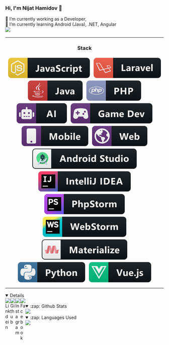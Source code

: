 
### Hi, I'm Nijat Hamidov 👋
🔭 I’m currently working as a Developer, <br/>
🌱 I’m currently learning Android (Java), .NET, Angular <br/>
![](https://komarev.com/ghpvc/?username=NijatHamid&color=green&style=flat)
<hr/>
<h3 align="center">Stack</h3>
<p align="center">
  <!-- For more icons please follow  https://github.com/MikeCodesDotNET/ColoredBadges -->
  <img src="https://raw.githubusercontent.com/8bithemant/8bithemant/master/svg/dev/languages/js.svg" alt="js" style="vertical-align:top; margin:4px">
  <img src="https://raw.githubusercontent.com/MikeCodesDotNET/ColoredBadges/master/svg/dev/frameworks/laravel.svg" alt="laravel" style="vertical-align:top; margin:4px">
  <img src="https://raw.githubusercontent.com/MikeCodesDotNET/ColoredBadges/master/svg/dev/languages/java.svg" alt="java" style="vertical-align:top; margin:4px">
  <img src="https://raw.githubusercontent.com/MikeCodesDotNET/ColoredBadges/master/svg/dev/languages/php.svg" alt="php" style="vertical-align:top; margin:4px">
  <img src="https://raw.githubusercontent.com/MikeCodesDotNET/ColoredBadges/master/svg/dev/misc/ai.svg" alt="ai" style="vertical-align:top; margin:4px"> 
  <img src="https://raw.githubusercontent.com/MikeCodesDotNET/ColoredBadges/master/svg/dev/misc/gamedev.svg" alt="gamedev" style="vertical-align:top; margin:4px">
  <img src="https://raw.githubusercontent.com/MikeCodesDotNET/ColoredBadges/master/svg/dev/misc/mobile.svg" alt="mobile" style="vertical-align:top; margin:4px">
  <img src="https://raw.githubusercontent.com/MikeCodesDotNET/ColoredBadges/master/svg/dev/misc/web.svg" alt="web" style="vertical-align:top; margin:4px">
  <img src="https://raw.githubusercontent.com/MikeCodesDotNET/ColoredBadges/master/svg/dev/tools/android_studio_colour.svg" alt="android_studio_colour" style="vertical-align:top; margin:4px">
   <img src="https://raw.githubusercontent.com/MikeCodesDotNET/ColoredBadges/master/svg/dev/tools/jetbrains_intellij.svg" alt="jetbrains_intellij" style="vertical-align:top; margin:4px">
  <img src="https://raw.githubusercontent.com/MikeCodesDotNET/ColoredBadges/master/svg/dev/tools/jetbrains_phpstorm.svg" alt="jetbrains_phpstorm.svg" style="vertical-align:top; margin:4px">
    <img src="https://raw.githubusercontent.com/MikeCodesDotNET/ColoredBadges/master/svg/dev/tools/jetbrains_webstorm.svg" alt="jetbrains_webstorm" style="vertical-align:top; margin:4px">
  <img src="https://raw.githubusercontent.com/MikeCodesDotNET/ColoredBadges/master/svg/dev/frameworks/materialize.svg" alt="materialize" style="vertical-align:top; margin:4px">
  <img src="https://raw.githubusercontent.com/8bithemant/8bithemant/master/svg/dev/languages/python.svg" alt="python" style="vertical-align:top; margin:4px">
  <img src="https://raw.githubusercontent.com/8bithemant/8bithemant/master/svg/dev/frameworks/vue.svg" alt="vue" style="vertical-align:top; margin:4px">
</p>

<hr/>

<details open>
  <a href="https://www.linkedin.com/in/nijat-hamidov-bb272a176/">
  <img align="left" alt=" Linkdein" width="16px" src="maxcdn.bootstrapcdn.com/font-awesome/4.7.0/css/font-awesome.min.css" rel="stylesheet" />
</a>
<a href="https://github.com/NijatHamid">
  <img align="left" alt="Github" width="16px" src="https://cdn.jsdelivr.net/npm/simple-icons@v3/icons/github.svg" />
</a>
<a href="https://www.instagram.com/nijathamidov">
  <img align="left" alt="Instagram" width="16px" src="https://cdn.jsdelivr.net/npm/simple-icons@v3/icons/instagram.svg" />
</a>
<a href="https://www.facebook.com/nijat.hamidov.77">
  <img align="left" alt="Facebook" width="16px" src="https://cdn.jsdelivr.net/npm/simple-icons@v3/icons/facebook.svg" />
</a>
<br/>
  
</details>
<details open>
  <summary>:zap: Github Stats</summary>
  <img src="https://github-readme-stats.vercel.app/api?username=NijatHamid&show_icons=true&title_color=222222&icon_color=03A87C&text_color=333333&bg_color=ffffff">
</details>

<details open>
  <summary>:zap: Languages Used</summary>
  <img src="https://github-readme-stats.vercel.app/api/top-langs/?username=NijatHamid&layout=compact&bg_color=ffffff&text_color=333333">
</details>
<br/>


